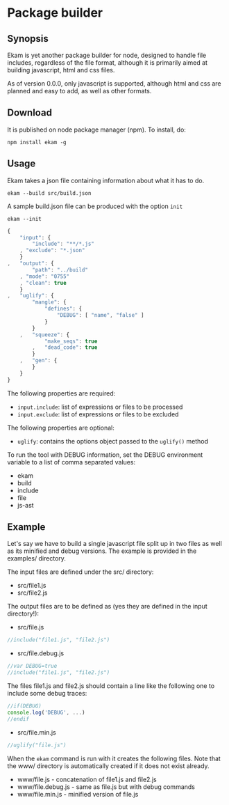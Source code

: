 # Package builder

## Synopsis

Ekam is yet another package builder for node, designed to handle file includes, regardless of the file format, although it is primarily aimed at building javascript, html and css files.

As of version 0.0.0, only javascript is supported, although html and css are planned and easy to add, as well as other formats.

## Download

It is published on node package manager (npm). To install, do:

    npm install ekam -g

## Usage

Ekam takes a json file containing information about what it has to do.

	ekam --build src/build.json

A sample build.json file can be produced with the option `init`

	ekam --init

``` javascript
{
	"input": {
		"include": "**/*.js"
	, "exclude": "*.json"
	}
,	"output": {
		"path": "../build"
	, "mode": "0755"
	, "clean": true
	}
,	"uglify": {
		"mangle": {
			"defines": {
				"DEBUG": [ "name", "false" ]
			}
		}
	,	"squeeze": {
			"make_seqs": true
		,	"dead_code": true
		}
	,	"gen": {
		}
	}
}
```

The following properties are required:

* `input.include`: list of expressions or files to be processed
* `input.exclude`: list of expressions or files to be excluded

The following properties are optional:

* `uglify`: contains the options object passed to the `uglify()` method

To run the tool with DEBUG information, set the DEBUG environment variable to a list of comma separated values:

* ekam
* build
* include
* file
* js-ast

## Example

Let's say we have to build a single javascript file split up in two files as well as its minified and debug versions. The example is provided in the examples/ directory.

The input files are defined under the src/ directory:

* src/file1.js
* src/file2.js

The output files are to be defined as (yes they are defined in the input directory!):

* src/file.js

``` javascript
//include("file1.js", "file2.js")
```

* src/file.debug.js

``` javascript
//var DEBUG=true
//include("file1.js", "file2.js")
```

The files file1.js and file2.js should contain a line like the following one to include some debug traces:

``` javascript
//if(DEBUG)
console.log('DEBUG', ...)
//endif
```

* src/file.min.js

``` javascript
//uglify("file.js")
```

When the `ekam` command is run with  it creates the following files. Note that the www/ directory is automatically created if it does not exist already.

* www/file.js - concatenation of file1.js and file2.js
* www/file.debug.js - same as file.js but with debug commands
* www/file.min.js - minified version of file.js
